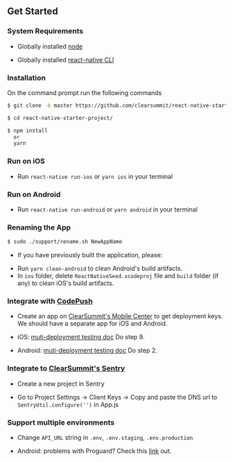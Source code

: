 ## Get Started

### System Requirements

* Globally installed [node](https://nodejs.org/en/)

* Globally installed [react-native CLI](https://facebook.github.io/react-native/docs/getting-started.html)


### Installation

On the command prompt run the following commands

```sh
$ git clone -b master https://github.com/clearsummit/react-native-starter-project.git

$ cd react-native-starter-project/

$ npm install
  or
  yarn
```

### Run on iOS

*	Run `react-native run-ios` or `yarn ios` in your terminal

### Run on Android

*	Run `react-native run-android` or `yarn android` in your terminal

### Renaming the App

```sh
$ sudo ./support/rename.sh NewAppName
```

* If you have previously built the application, please:
- Run `yarn clean-android` to clean Android's build artifacts.
- In `ios` folder, delete `ReactNativeSeed.xcodeproj` file and `build` folder (if any) to clean iOS's build artifacts.

### Integrate with [CodePush](https://github.com/Microsoft/react-native-code-push)

* Create an app on [ClearSummit's Mobile Center](https://mobile.azure.com/apps) to get deployment keys. We should have a separate app for iOS and Android.

* iOS: [muti-deployment testing doc](https://github.com/Microsoft/react-native-code-push/blob/master/docs/multi-deployment-testing-ios.md) Do step 9.

* Android: [muti-deployment testing doc](https://github.com/Microsoft/react-native-code-push/blob/master/docs/multi-deployment-testing-android.md) Do step 2.

### Integrate to [ClearSummit's Sentry](https://sentry.io/auth/login/ClearSummit/)

* Create a new project in Sentry

* Go to Project Settings -> Client Keys -> Copy and paste the DNS url to `SentryUtil.configure('')` in App.js

### Support multiple environments

* Change `API_URL` string in `.env`, `.env.staging`, `.env.production`

* Android: problems with Proguard? Check this [link](https://github.com/luggit/react-native-config#problems-with-proguard) out.
